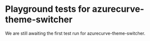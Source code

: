 # Playground tests for azurecurve-theme-switcher
We are still awaiting the first test run for azurecurve-theme-switcher.
